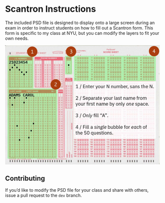 # Scantron Instructions
The included PSD file is designed to display onto a large screen during an exam in order to instruct students on how to fill out a Scantron form. This form is specific to my class at NYU, but you can modify the layers to fit your own needs.

![](img/scantron-instructions--midterm.jpg)

## Contributing
If you’d like to modify the PSD file for your class and share with others, issue a pull request to the `dev` branch.